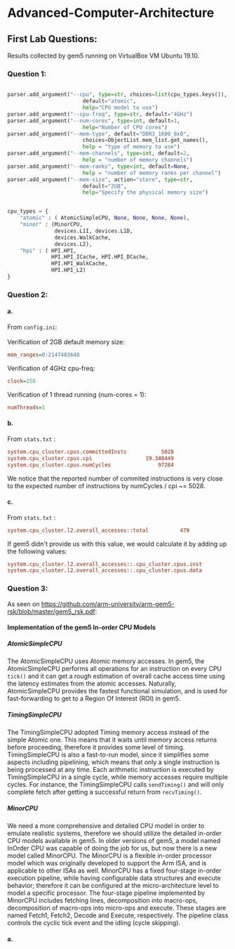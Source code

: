 # Advanced-Computer-Architecture

## First Lab Questions:

Results collected by gem5 running on VirtualBox VM Ubuntu 19.10.
 


### Question 1:
```python

parser.add_argument("--cpu", type=str, choices=list(cpu_types.keys()),
                        default="atomic",
                        help="CPU model to use")
parser.add_argument("--cpu-freq", type=str, default="4GHz")
parser.add_argument("--num-cores", type=int, default=1,
                        help="Number of CPU cores")
parser.add_argument("--mem-type", default="DDR3_1600_8x8",
                        choices=ObjectList.mem_list.get_names(),
                        help = "type of memory to use")
parser.add_argument("--mem-channels", type=int, default=2,
                        help = "number of memory channels")
parser.add_argument("--mem-ranks", type=int, default=None,
                        help = "number of memory ranks per channel")
parser.add_argument("--mem-size", action="store", type=str,
                        default="2GB",
                        help="Specify the physical memory size")


cpu_types = {
    "atomic" : ( AtomicSimpleCPU, None, None, None, None),
    "minor" : (MinorCPU,
               devices.L1I, devices.L1D,
               devices.WalkCache,
               devices.L2),
    "hpi" : ( HPI.HPI,
              HPI.HPI_ICache, HPI.HPI_DCache,
              HPI.HPI_WalkCache,
              HPI.HPI_L2)
}
```



### Question 2:

#### a.
From ```config.ini```:
<br/>
<br/>
Verification of 2GB default memory size:
```ini
mem_ranges=0:2147483648
```
Verification of 4GHz cpu-freq:
```ini
clock=250
```
Verification of 1 thread running (num-cores = 1):
```ini
numThreads=1
```

#### b.
From ```stats.txt``` :
```ini
system.cpu_cluster.cpus.committedInsts           5028                       # Number of instructions committed
system.cpu_cluster.cpus.cpi                 19.348449                       # CPI: cycles per instruction
system.cpu_cluster.cpus.numCycles               97284                       # number of cpu cycles simulated
```
We notice that the reported number of commited instructions is very close to the expected number of instructions by numCycles / cpi ~= 5028.
#### c.
From ```stats.txt``` :
```ini
system.cpu_cluster.l2.overall_accesses::total          479                       # number of overall (read+write) accesses
```
If gem5 didn't provide us with this value, we would calculate it by adding up the following values:
```ini
system.cpu_cluster.l2.overall_accesses::.cpu_cluster.cpus.inst          332                       # number of overall (read+write) accesses
system.cpu_cluster.l2.overall_accesses::.cpu_cluster.cpus.data          147                       # number of overall (read+write) accesses
```



### Question 3:

As seen on https://github.com/arm-university/arm-gem5-rsk/blob/master/gem5_rsk.pdf:


#### Implementation of the gem5 In-order CPU Models


##### AtomicSimpleCPU
The AtomicSimpleCPU uses Atomic memory accesses. In gem5, the AtomicSimpleCPU performs all operations for an instruction on every CPU ```tick()``` and it can get a rough estimation of overall cache access time using the latency estimates from the atomic accesses. Naturally, AtomicSimpleCPU provides the fastest functional simulation, and is used for fast-forwarding to get to a Region Of Interest (ROI) in gem5.

##### TimingSimpleCPU
The TimingSimpleCPU adopted Timing memory access instead of the simple Atomic one. This means that it waits until memory access returns before proceeding, therefore it provides some level of timing. TimingSimpleCPU is also a fast-to-run model, since it simplifies some aspects including pipelining, which means that only a single instruction is being processed at any time. Each arithmetic instruction is executed by TimingSimpleCPU in a single cycle, while memory accesses require multiple cycles. For instance, the TimingSimpleCPU calls ```sendTiming()``` and will only complete fetch after getting a successful return from ```recvTiming()```.

##### MinorCPU
We need a more comprehensive and detailed CPU model in order to emulate realistic systems, therefore we should utilize the detailed in-order CPU models available in gem5. In older versions of gem5, a model named InOrder CPU was capable of doing the job for us, but now there is a new model called MinorCPU.  The MinorCPU is a flexible in-order processor model which was originally developed to support the Arm ISA, and is applicable to other ISAs as well. MinorCPU has a fixed four-stage in-order execution pipeline, while having configurable data structures and execute behavior; therefore it can be configured at the micro-architecture level to model a specific processor.  The four-stage pipeline implemented by MinorCPU includes fetching lines, decomposition into macro-ops, decomposition of macro-ops into micro-ops and execute. These stages are named Fetch1, Fetch2, Decode and Execute, respectively. The pipeline class controls the cyclic tick event and the idling (cycle skipping).

#### a.
